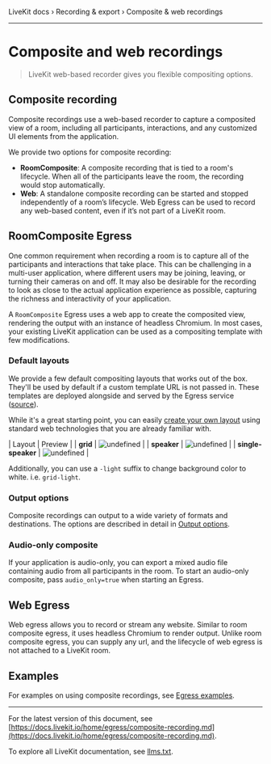LiveKit docs › Recording & export › Composite & web recordings

---

# Composite and web recordings

> LiveKit web-based recorder gives you flexible compositing options.

## Composite recording

Composite recordings use a web-based recorder to capture a composited view of a room, including all participants, interactions, and any customized UI elements from the application.

We provide two options for composite recording:

- **RoomComposite**: A composite recording that is tied to a room's lifecycle. When all of the participants leave the room, the recording would stop automatically.
- **Web**: A standalone composite recording can be started and stopped independently of a room’s lifecycle. Web Egress can be used to record any web-based content, even if it’s not part of a LiveKit room.

## RoomComposite Egress

One common requirement when recording a room is to capture all of the participants and interactions that take place. This can be challenging in a multi-user application, where different users may be joining, leaving, or turning their cameras on and off. It may also be desirable for the recording to look as close to the actual application experience as possible, capturing the richness and interactivity of your application.

A `RoomComposite` Egress uses a web app to create the composited view, rendering the output with an instance of headless Chromium. In most cases, your existing LiveKit application can be used as a compositing template with few modifications.

### Default layouts

We provide a few default compositing layouts that works out of the box. They'll be used by default if a custom template URL is not passed in. These templates are deployed alongside and served by the Egress service ([source](https://github.com/livekit/egress/tree/main/template-default)).

While it's a great starting point, you can easily [create your own layout](https://docs.livekit.io/home/egress/custom-template.md) using standard web technologies that you are already familiar with.

| Layout | Preview |
| **grid** | ![undefined]() |
| **speaker** | ![undefined]() |
| **single-speaker** | ![undefined]() |

Additionally, you can use a `-light` suffix to change background color to white. i.e. `grid-light`.

### Output options

Composite recordings can output to a wide variety of formats and destinations. The options are described in detail in [Output options](https://docs.livekit.io/home/egress/outputs.md).

### Audio-only composite

If your application is audio-only, you can export a mixed audio file containing audio from all participants in the room. To start an audio-only composite, pass `audio_only=true` when starting an Egress.

## Web Egress

Web egress allows you to record or stream any website. Similar to room composite egress, it uses headless Chromium to render output. Unlike room composite egress, you can supply any url, and the lifecycle of web egress is not attached to a LiveKit room.

## Examples

For examples on using composite recordings, see [Egress examples](https://docs.livekit.io/home/egress/examples.md).

---


For the latest version of this document, see [https://docs.livekit.io/home/egress/composite-recording.md](https://docs.livekit.io/home/egress/composite-recording.md).

To explore all LiveKit documentation, see [llms.txt](https://docs.livekit.io/llms.txt).